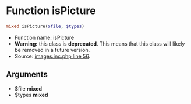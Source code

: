 Function isPicture
===========================





```php
mixed isPicture($file, $types)
```

* Function name: isPicture
* **Warning:** this class is **deprecated**. This means that this class will likely be removed in a future version.
* Source: [images.inc.php line 56](https://github.com/PrestaShop/PrestaShop/blob/1.6.0.14/images.inc.php#L56).

Arguments
---------

* $file **mixed**
* $types **mixed**

